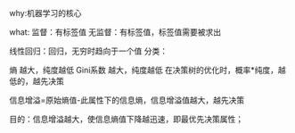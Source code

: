 why:机器学习的核心

what:
监督：有标签值
无监督：有标签值，标签值需要被求出

线性回归：回归，无穷时趋向于一个值
分类：


熵	  越大，纯度越低
Gini系数   越大，纯度越低
在决策树的优化时，概率*纯度，越低的，越先决策

信息增溢=原始熵值-此属性下的信息熵，信息增溢值越大，越先决策

目的：信息增溢越大，使信息熵值下降越迅速，即最优先决策属性；



